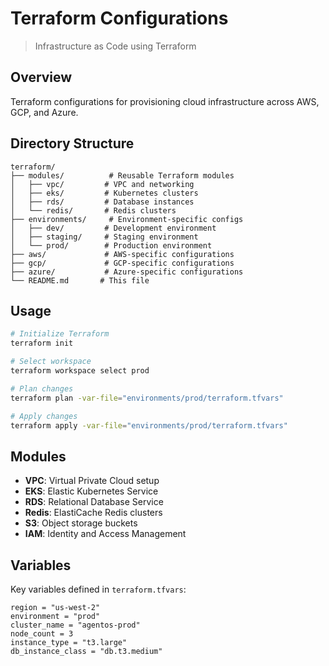 # Terraform Configurations

> Infrastructure as Code using Terraform

## Overview

Terraform configurations for provisioning cloud infrastructure across AWS, GCP, and Azure.

## Directory Structure

```
terraform/
├── modules/          # Reusable Terraform modules
│   ├── vpc/         # VPC and networking
│   ├── eks/         # Kubernetes clusters
│   ├── rds/         # Database instances
│   └── redis/       # Redis clusters
├── environments/     # Environment-specific configs
│   ├── dev/         # Development environment
│   ├── staging/     # Staging environment
│   └── prod/        # Production environment
├── aws/             # AWS-specific configurations
├── gcp/             # GCP-specific configurations
├── azure/           # Azure-specific configurations
└── README.md       # This file
```

## Usage

```bash
# Initialize Terraform
terraform init

# Select workspace
terraform workspace select prod

# Plan changes
terraform plan -var-file="environments/prod/terraform.tfvars"

# Apply changes
terraform apply -var-file="environments/prod/terraform.tfvars"
```

## Modules

- **VPC**: Virtual Private Cloud setup
- **EKS**: Elastic Kubernetes Service
- **RDS**: Relational Database Service
- **Redis**: ElastiCache Redis clusters
- **S3**: Object storage buckets
- **IAM**: Identity and Access Management

## Variables

Key variables defined in `terraform.tfvars`:

```hcl
region = "us-west-2"
environment = "prod"
cluster_name = "agentos-prod"
node_count = 3
instance_type = "t3.large"
db_instance_class = "db.t3.medium"
```